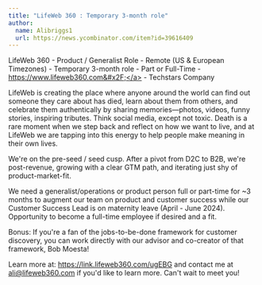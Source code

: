 ```yaml
---
title: "LifeWeb 360 : Temporary 3-month role"
author:
  name: Alibriggs1
  url: https://news.ycombinator.com/item?id=39616409
---
```

LifeWeb 360 - Product &#x2F; Generalist Role - Remote (US &amp; European Timezones) - Temporary 3-month role - Part or Full-Time - <a href="https:&#x2F;&#x2F;www.lifeweb360.com&#x2F;" rel="nofollow">https:&#x2F;&#x2F;www.lifeweb360.com&#x2F;</a> - Techstars Company

LifeWeb is creating the place where anyone around the world can find out someone they care about has died, learn about them from others, and celebrate them authentically by sharing memories—photos, videos, funny stories, inspiring tributes. Think social media, except not toxic. Death is a rare moment when we step back and reflect on how we want to live, and at LifeWeb we are tapping into this energy to help people make meaning in their own lives.

We&#x27;re on the pre-seed &#x2F; seed cusp. After a pivot from D2C to B2B, we&#x27;re post-revenue, growing with a clear GTM path, and iterating just shy of product-market-fit.

We need a generalist&#x2F;operations or product person full or part-time for ~3 months to augment our team on product and customer success while our Customer Success Lead is on maternity leave (April - June 2024). Opportunity to become a full-time employee if desired and a fit.

Bonus: If you&#x27;re a fan of the jobs-to-be-done framework for customer discovery, you can work directly with our advisor and co-creator of that framework, Bob Moesta!

Learn more at: <a href="https:&#x2F;&#x2F;link.lifeweb360.com&#x2F;ugEBG" rel="nofollow">https:&#x2F;&#x2F;link.lifeweb360.com&#x2F;ugEBG</a> and contact me at ali@lifeweb360.com if you&#x27;d like to learn more. Can&#x27;t wait to meet you!
